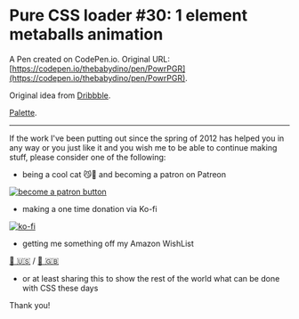 # Pure CSS loader #30: 1 element metaballs animation

A Pen created on CodePen.io. Original URL: [https://codepen.io/thebabydino/pen/PowrPGR](https://codepen.io/thebabydino/pen/PowrPGR).

Original idea from [Dribbble](https://dribbble.com/shots/2257678-Metaball-v2).

[Palette](https://www.color-hex.com/color-palette/6878).

---

If the work I've been putting out since the spring of 2012 has helped you in any way or you just like it and you wish me to be able to continue making stuff, please consider one of the following:

* being a cool cat 😼🎩 and becoming a patron on Patreon

[![become a patron button](https://assets.codepen.io/2017/btn_patreon.png)](https://www.patreon.com/anatudor)

* making a one time donation via Ko-fi

[![ko-fi](https://assets.codepen.io/2017/btn_kofi.svg)](https://ko-fi.com/anatudor)

* getting me something off my Amazon WishList 

[🎁 🇺🇸](https://www.amazon.com/gp/registry/wishlist/2Y3C4722GXH0I/) / [🎁 🇬🇧](https://www.amazon.co.uk/gp/registry/wishlist/2I25W7U0KADSR/)

* or at least sharing this to show the rest of the world what can be done with CSS these days

Thank you!